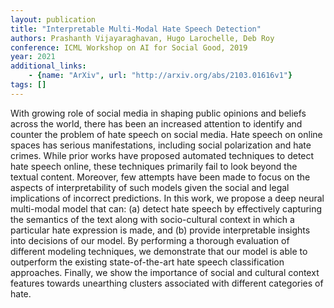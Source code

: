 ```yaml
---
layout: publication
title: "Interpretable Multi-Modal Hate Speech Detection"
authors: Prashanth Vijayaraghavan, Hugo Larochelle, Deb Roy
conference: ICML Workshop on AI for Social Good, 2019
year: 2021
additional_links: 
    - {name: "ArXiv", url: "http://arxiv.org/abs/2103.01616v1"}
tags: []
---
```

With growing role of social media in shaping public opinions and beliefs
across the world, there has been an increased attention to identify and counter
the problem of hate speech on social media. Hate speech on online spaces has
serious manifestations, including social polarization and hate crimes. While
prior works have proposed automated techniques to detect hate speech online,
these techniques primarily fail to look beyond the textual content. Moreover,
few attempts have been made to focus on the aspects of interpretability of such
models given the social and legal implications of incorrect predictions. In
this work, we propose a deep neural multi-modal model that can: (a) detect hate
speech by effectively capturing the semantics of the text along with
socio-cultural context in which a particular hate expression is made, and (b)
provide interpretable insights into decisions of our model. By performing a
thorough evaluation of different modeling techniques, we demonstrate that our
model is able to outperform the existing state-of-the-art hate speech
classification approaches. Finally, we show the importance of social and
cultural context features towards unearthing clusters associated with different
categories of hate.